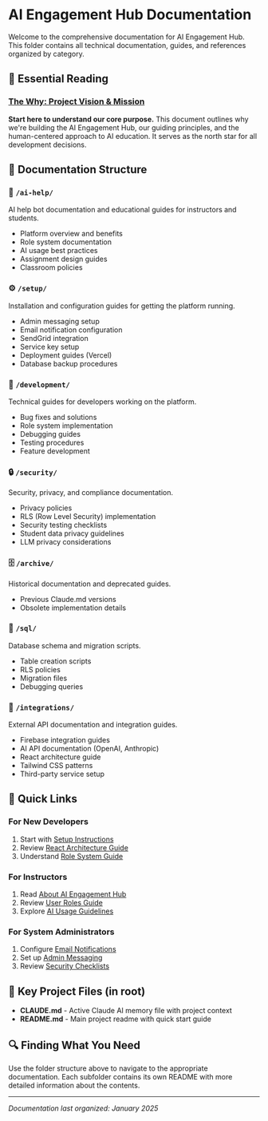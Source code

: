 # AI Engagement Hub Documentation

Welcome to the comprehensive documentation for AI Engagement Hub. This folder contains all technical documentation, guides, and references organized by category.

## 🎯 Essential Reading

### [The Why: Project Vision & Mission](./WHY.md)
**Start here to understand our core purpose.** This document outlines why we're building the AI Engagement Hub, our guiding principles, and the human-centered approach to AI education. It serves as the north star for all development decisions.

## 📁 Documentation Structure

### 🤖 `/ai-help/`
AI help bot documentation and educational guides for instructors and students.
- Platform overview and benefits
- Role system documentation
- AI usage best practices
- Assignment design guides
- Classroom policies

### ⚙️ `/setup/`
Installation and configuration guides for getting the platform running.
- Admin messaging setup
- Email notification configuration
- SendGrid integration
- Service key setup
- Deployment guides (Vercel)
- Database backup procedures

### 🔧 `/development/`
Technical guides for developers working on the platform.
- Bug fixes and solutions
- Role system implementation
- Debugging guides
- Testing procedures
- Feature development

### 🔒 `/security/`
Security, privacy, and compliance documentation.
- Privacy policies
- RLS (Row Level Security) implementation
- Security testing checklists
- Student data privacy guidelines
- LLM privacy considerations

### 🗄️ `/archive/`
Historical documentation and deprecated guides.
- Previous Claude.md versions
- Obsolete implementation details

### 💾 `/sql/`
Database schema and migration scripts.
- Table creation scripts
- RLS policies
- Migration files
- Debugging queries

### 🔌 `/integrations/`
External API documentation and integration guides.
- Firebase integration guides
- AI API documentation (OpenAI, Anthropic)
- React architecture guide
- Tailwind CSS patterns
- Third-party service setup

## 🚀 Quick Links

### For New Developers
1. Start with [Setup Instructions](./setup/SETUP_INSTRUCTIONS.md)
2. Review [React Architecture Guide](./integrations/react-architecture-guide.md)
3. Understand [Role System Guide](./development/ROLE_SYSTEM_GUIDE.md)

### For Instructors
1. Read [About AI Engagement Hub](./ai-help/ABOUT_AI_ENGAGEMENT_HUB.md)
2. Review [User Roles Guide](./ai-help/USER_ROLES_GUIDE.md)
3. Explore [AI Usage Guidelines](./ai-help/EFFECTIVE_AI_USAGE_GUIDE.md)

### For System Administrators
1. Configure [Email Notifications](./setup/EMAIL_NOTIFICATION_SETUP.md)
2. Set up [Admin Messaging](./setup/ADMIN_MESSAGING_SETUP.md)
3. Review [Security Checklists](./security/manual-security-test-checklist.md)

## 📝 Key Project Files (in root)
- **CLAUDE.md** - Active Claude AI memory file with project context
- **README.md** - Main project readme with quick start guide

## 🔍 Finding What You Need

Use the folder structure above to navigate to the appropriate documentation. Each subfolder contains its own README with more detailed information about the contents.

---

*Documentation last organized: January 2025*